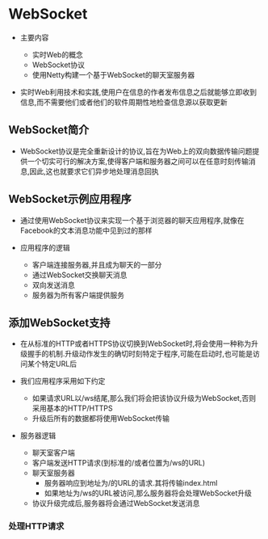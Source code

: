 # WebSocket

- 主要内容
    - 实时Web的概念
    - WebSocket协议
    - 使用Netty构建一个基于WebSocket的聊天室服务器

- 实时Web利用技术和实践,使用户在信息的作者发布信息之后就能够立即收到信息,而不需要他们或者他们的软件周期性地检查信息源以获取更新

## WebSocket简介

- WebSocket协议是完全重新设计的协议,旨在为Web上的双向数据传输问题提供一个切实可行的解决方案,使得客户端和服务器之间可以在任意时刻传输消息,因此,这也就要求它们异步地处理消息回执

## WebSocket示例应用程序

- 通过使用WebSocket协议来实现一个基于浏览器的聊天应用程序,就像在Facebook的文本消息功能中见到过的那样

- 应用程序的逻辑
    - 客户端连接服务器,并且成为聊天的一部分
    - 通过WebSocket交换聊天消息
    - 双向发送消息
    - 服务器为所有客户端提供服务

## 添加WebSocket支持

- 在从标准的HTTP或者HTTPS协议切换到WebSocket时,将会使用一种称为升级握手的机制.升级动作发生的确切时刻特定于程序,可能在启动时,也可能是访问某个特定URL后
- 我们应用程序采用如下约定
    - 如果请求URL以/ws结尾,那么我们将会把该协议升级为WebSocket,否则采用基本的HTTP/HTTPS
    - 升级后所有的数据都将使用WebSocket传输

- 服务器逻辑
    - 聊天室客户端
    - 客户端发送HTTP请求(到标准的/或者位置为/ws的URL)
    - 聊天室服务器
        - 服务器响应到地址为/的URL的请求.其将传输index.html
        - 如果地址为/ws的URL被访问,那么服务器将会处理WebSocket升级
    - 协议升级完成后,服务器将会通过WebSocket发送消息

### 处理HTTP请求




















